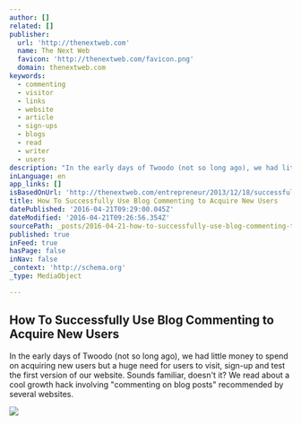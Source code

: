 ```yaml
---
author: []
related: []
publisher:
  url: 'http://thenextweb.com'
  name: The Next Web
  favicon: 'http://thenextweb.com/favicon.png'
  domain: thenextweb.com
keywords:
  - commenting
  - visitor
  - links
  - website
  - article
  - sign-ups
  - blogs
  - read
  - writer
  - users
description: "In the early days of Twoodo (not so long ago), we had little money to spend on acquiring new users but a huge need for users to visit, sign-up and test the first version of our website. Sounds familiar, doesn't it? We read about a cool growth hack involving \"commenting on blog posts\" recommended by several websites."
inLanguage: en
app_links: []
isBasedOnUrl: 'http://thenextweb.com/entrepreneur/2013/12/18/successfully-use-blog-commenting-acquire-new-users-without-spammy/'
title: How To Successfully Use Blog Commenting to Acquire New Users
datePublished: '2016-04-21T09:29:00.045Z'
dateModified: '2016-04-21T09:26:56.354Z'
sourcePath: _posts/2016-04-21-how-to-successfully-use-blog-commenting-to-acquire-new-users.md
published: true
inFeed: true
hasPage: false
inNav: false
_context: 'http://schema.org'
_type: MediaObject

---
```

<article style=""><h1>How To Successfully Use Blog Commenting to Acquire New Users</h1><p>In the early days of Twoodo (not so long ago), we had little money to spend on acquiring new users but a huge need for users to visit, sign-up and test the first version of our website. Sounds familiar, doesn't it? We read about a cool growth hack involving "commenting on blog posts" recommended by several websites.</p><img src="http://cdn1.tnwcdn.com/wp-content/blogs.dir/1/files/2013/12/comment-desk.jpg" /></article>